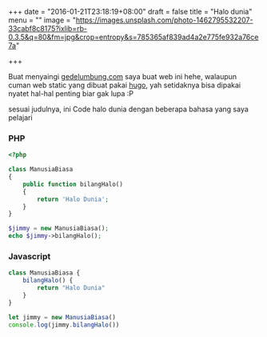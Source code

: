 +++
date = "2016-01-21T23:18:19+08:00"
draft = false
title = "Halo dunia"
menu = ""
image = "https://images.unsplash.com/photo-1462795532207-33cabf8c8175?ixlib=rb-0.3.5&q=80&fm=jpg&crop=entropy&s=785365af839ad4a2e775fe932a76ce7a"

+++

Buat menyaingi [gedelumbung.com](http://gedelumbung.com) saya buat web ini hehe, walaupun cuman web static yang dibuat pakai [hugo](http://gohugo.io), yah setidaknya bisa dipakai nyatet hal-hal penting biar gak lupa :P 
<!--more-->
sesuai judulnya, ini Code halo dunia dengan beberapa bahasa yang saya pelajari

### PHP
~~~php
<?php

class ManusiaBiasa 
{
    public function bilangHalo() 
    {
        return 'Halo Dunia';    
    }
}

$jimmy = new ManusiaBiasa();
echo $jimmy->bilangHalo();
~~~

### Javascript
~~~javascript
class ManusiaBiasa {
    bilangHalo() {
        return "Halo Dunia"
    }
}

let jimmy = new ManusiaBiasa()
console.log(jimmy.bilangHalo())
~~~
